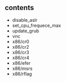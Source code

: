 
## contents
* disable_aslr
* set_cpu_frequece_max
* update_grub
* vnc
* x86/cr0
* x86/cr2
* x86/cr3
* x86/cr4
* x86/efer
* x86/msrs
* x86/rflag

